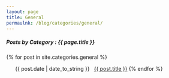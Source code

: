 ```yaml
---
layout: page
title: General
permaulnk: /blog/categories/general/
---
```


<h5> Posts by Category : {{ page.title }} </h5>

<div class="card">
{% for post in site.categories.general %}
 <ul class="category-posts"><span>{{ post.date | date_to_string }}</span> &nbsp; <a href="{{ post.url }}">{{ post.title }}</a></li>
{% endfor %}
</div>